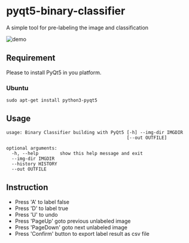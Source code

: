 # pyqt5-binary-classifier

A simple tool for pre-labeling the image and classification

![demo](https://i.imgur.com/LGp29yO.jpg)

## Requirement

Please to install PyQt5 in you platform.

### Ubuntu

```
sudo apt-get install python3-pyqt5
```

## Usage

```
usage: Binary Classifier building with PyQt5 [-h] --img-dir IMGDIR
                                             [--out OUTFILE]

optional arguments:
  -h, --help        show this help message and exit
  --img-dir IMGDIR
  --history HISTORY
  --out OUTFILE
```

## Instruction

- Press 'A' to label false
- Press 'D' to label true
- Press 'U' to undo
- Press 'PageUp' goto previous unlabeled image
- Press 'PageDown' goto next unlabeled image
- Press 'Confirm' button to export label result as csv file